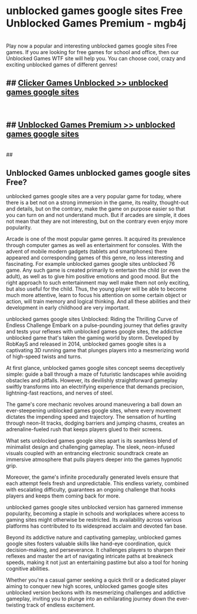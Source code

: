 # unblocked games google sites Free Unblocked Games Premium - mgb4j <br>
<br>
Play now a popular and interesting unblocked games google sites Free games. If you are looking for free games for school and office, then our Unblocked Games WTF site will help you. You can choose cool, crazy and exciting unblocked games of different genres!


## ##  [Clicker Games Unblocked >> unblocked games google sites](http://freeplayer.one?title=unblocked_games_google_sites&ref=M1)
  <br>

##  ## [Unblocked Games Premium >> unblocked games google sites](http://freeplayer.one?title=unblocked_games_google_sites&ref=M1)
  <br>
  ##



## Unblocked Games unblocked games google sites Free?

unblocked games google sites are a very popular game for today, where there is a bet not on a strong immersion in the game, its reality, thought-out and details, but on the contrary, make the game on purpose easier so that you can turn on and not understand much. But if arcades are simple, it does not mean that they are not interesting, but on the contrary even enjoy more popularity.

Arcade is one of the most popular game genres. It acquired its prevalence through computer games as well as entertainment for consoles. With the advent of mobile modern gadgets (tablets and smartphones) there appeared and corresponding games of this genre, no less interesting and fascinating. For example unblocked games google sites unblocked 76 game. Any such game is created primarily to entertain the child (or even the adult), as well as to give him positive emotions and good mood. But the right approach to such entertainment may well make them not only exciting, but also useful for the child. Thus, the young player will be able to become much more attentive, learn to focus his attention on some certain object or action, will train memory and logical thinking. And all these abilities and their development in early childhood are very important.

unblocked games google sites Unblocked: Riding the Thrilling Curve of Endless Challenge
Embark on a pulse-pounding journey that defies gravity and tests your reflexes with unblocked games google sites, the addictive unblocked game that's taken the gaming world by storm. Developed by RobKayS and released in 2014, unblocked games google sites is a captivating 3D running game that plunges players into a mesmerizing world of high-speed twists and turns.

At first glance, unblocked games google sites concept seems deceptively simple: guide a ball through a maze of futuristic landscapes while avoiding obstacles and pitfalls. However, its devilishly straightforward gameplay swiftly transforms into an electrifying experience that demands precision, lightning-fast reactions, and nerves of steel.

The game's core mechanic revolves around maneuvering a ball down an ever-steepening unblocked games google sites, where every movement dictates the impending speed and trajectory. The sensation of hurtling through neon-lit tracks, dodging barriers and jumping chasms, creates an adrenaline-fueled rush that keeps players glued to their screens.

What sets unblocked games google sites apart is its seamless blend of minimalist design and challenging gameplay. The sleek, neon-infused visuals coupled with an entrancing electronic soundtrack create an immersive atmosphere that pulls players deeper into the games hypnotic grip.

Moreover, the game's infinite procedurally generated levels ensure that each attempt feels fresh and unpredictable. This endless variety, combined with escalating difficulty, guarantees an ongoing challenge that hooks players and keeps them coming back for more.

unblocked games google sites unblocked version has garnered immense popularity, becoming a staple in schools and workplaces where access to gaming sites might otherwise be restricted. Its availability across various platforms has contributed to its widespread acclaim and devoted fan base.

Beyond its addictive nature and captivating gameplay, unblocked games google sites fosters valuable skills like hand-eye coordination, quick decision-making, and perseverance. It challenges players to sharpen their reflexes and master the art of navigating intricate paths at breakneck speeds, making it not just an entertaining pastime but also a tool for honing cognitive abilities.

Whether you're a casual gamer seeking a quick thrill or a dedicated player aiming to conquer new high scores, unblocked games google sites unblocked version beckons with its mesmerizing challenges and addictive gameplay, inviting you to plunge into an exhilarating journey down the ever-twisting track of endless excitement.
